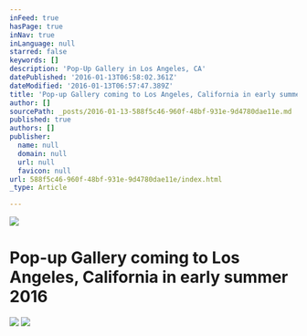 ```yaml
---
inFeed: true
hasPage: true
inNav: true
inLanguage: null
starred: false
keywords: []
description: 'Pop-Up Gallery in Los Angeles, CA'
datePublished: '2016-01-13T06:58:02.361Z'
dateModified: '2016-01-13T06:57:47.389Z'
title: 'Pop-up Gallery coming to Los Angeles, California in early summer 2016'
author: []
sourcePath: _posts/2016-01-13-588f5c46-960f-48bf-931e-9d4780dae11e.md
published: true
authors: []
publisher:
  name: null
  domain: null
  url: null
  favicon: null
url: 588f5c46-960f-48bf-931e-9d4780dae11e/index.html
_type: Article

---
```

![](https://the-grid-user-content.s3-us-west-2.amazonaws.com/768c4f93-26e9-4b9d-9647-e549e1925bd9.jpg)

# Pop-up Gallery coming to Los Angeles, California in early summer 2016
![](https://the-grid-user-content.s3-us-west-2.amazonaws.com/1400f738-a852-434e-89aa-96af97148342.jpg)
![](https://the-grid-user-content.s3-us-west-2.amazonaws.com/447fa9c1-09d3-462e-a6e9-acda3c9fcef9.jpg)